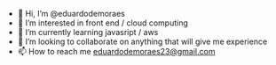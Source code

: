 - 👋 Hi, I’m @eduardodemoraes
- 👀 I’m interested in front end / cloud computing
- 🌱 I’m currently learning javasript / aws
- 💞️ I’m looking to collaborate on anything that will give me experience 
- 📫 How to reach me eduardodemoraes23@gmail.com

<!---
eduardodemoraes/eduardodemoraes is a ✨ special ✨ repository because its `README.md` (this file) appears on your GitHub profile.
You can click the Preview link to take a look at your changes.
--->
